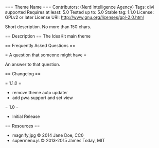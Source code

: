 === Theme Name ===
Contributors: (Nerd Intelligence Agency)
Tags: divi supported
Requires at least: 5.0
Tested up to: 5.0
Stable tag: 1.1.0
License: GPLv2 or later
License URI: http://www.gnu.org/licenses/gpl-2.0.html

Short description. No more than 150 chars.

== Description ==
The IdeaKit main theme

== Frequently Asked Questions ==

= A question that someone might have =

An answer to that question.

== Changelog ==

= 1.1.0 =
* remove theme auto updater
* add pwa support and set view

= 1.0 =
* Initial Release

== Resources ==
* magnify.jpg © 2014 Jane Doe, CC0
* supermenu.js © 2013-2015 James Today, MIT
